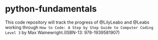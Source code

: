 # python-fundamentals
This code repository will track the progress of @LilyLeabo and @Leabs working through `How to Code: A Step by Step Guide to Computer Coding Level 3` by Max Wainewright.(ISBN-13: 978-1939581907)
